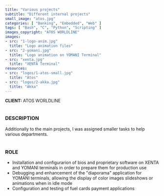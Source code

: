 ```yaml
---
title: "Various projects"
subtitle: "Different internal projects"
small_image: "atos.jpg"
categories: [ "Banking", "Embedded", "Web" ]
tags: [ "Bash", "C", "Python", "Scripting" ]
images_copyright: "ATOS WORLDLINE"
images:
- src: "1-logo-anim.jpg"
  title: "Logo animation files"
- src: "2-yomani.jpg"
  title: "Logo animation on YOMANI Terminal"
- src: "xenta.jpg"
  title: "XENTA Terminal"
resources:
- src: "logos/1-atos-small.jpg"
  title: "Atos"
- src: "logos/2-akka.jpg"
  title: "Akka"
---
```


<b>CLIENT:</b> ATOS WORLDLINE<br>
<br>

<h3>DESCRIPTION</h3>
Additionally to the main projects, I was assigned smaller tasks to help various departments.<br>
<br>

<h3>ROLE</h3>
<ul>
<li>Installation and configurarion of bios and proprietary software on XENTA and YOMANI terminals in order to prepare them for production use</li>
<li>Debugging and enhancement of the "diaporama" application for YOMANI terminals, allowing the display of color images slideshows or animations when in idle mode</li>
<li>Configuration and testing of fuel cards payment applications</li>
</ul>
